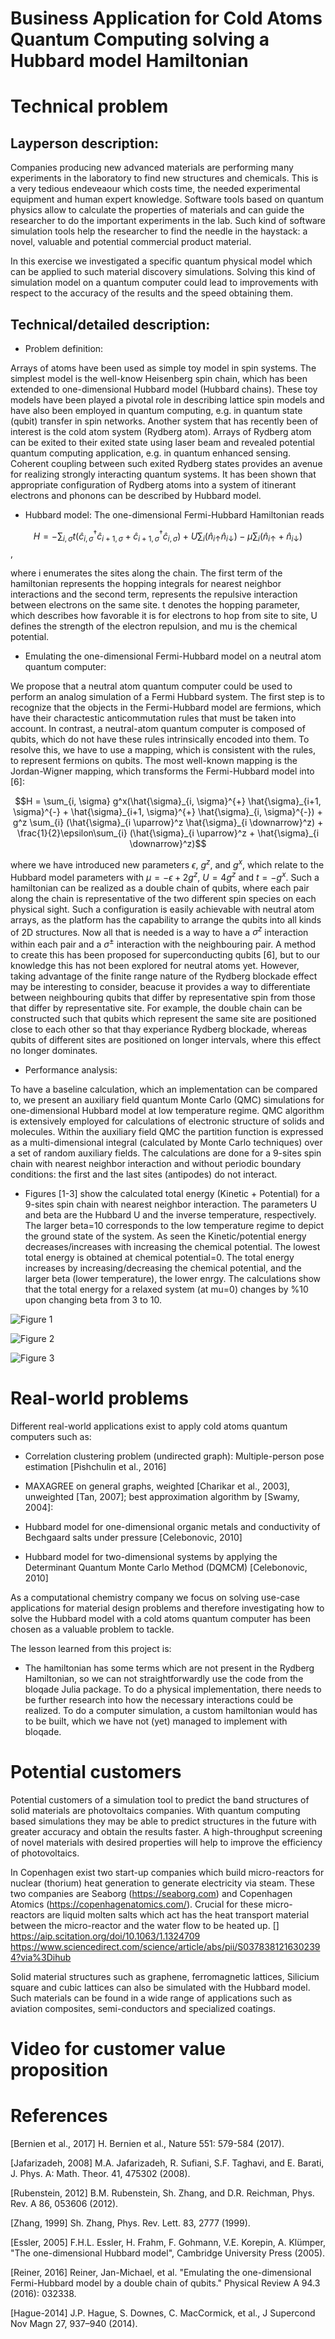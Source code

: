 # Business Application for Cold Atoms Quantum Computing solving a Hubbard model Hamiltonian

# Technical problem

## Layperson description:

Companies producing new advanced materials are performing many experiments in the laboratory to find new structures and chemicals. This is a very tedious endeveaour which costs time, the needed experimental equipment and human expert knowledge. Software tools based on quantum physics allow to calculate the properties of materials and can guide the researcher to do the important experiments in the lab. Such kind of software simulation tools help the researcher to find the needle in the haystack: a novel, valuable and potential commercial product material.

In this exercise we investigated a specific quantum physical model which can be applied to such material discovery simulations. Solving this kind of simulation model on a quantum computer could lead to improvements with respect to the accuracy of the results and the speed obtaining them.

## Technical/detailed description:

- Problem definition:

Arrays of atoms have been used as simple toy model in spin systems. The simplest model is the well-know Heisenberg spin chain, which has been extended to one-dimensional Hubbard model (Hubbard chains). These toy models have been played a pivotal role in describing lattice spin models and have also been employed in quantum computing, e.g. in quantum state (qubit) transfer in spin networks. Another system that has recently been of interest is the cold atom system (Rydberg atom). Arrays of Rydberg atom can be exited to their exited state using laser beam and revealed potential quantum computing application, e.g. in quantum enhanced sensing. Coherent coupling between such exited Rydberg states provides an avenue for realizing strongly interacting quantum systems. It has been shown that appropriate configuration of Rydberg atoms into a system of itinerant electrons and phonons can be described by Hubbard model.


- Hubbard model: The one-dimensional Fermi-Hubbard Hamiltonian reads

$$H = - \sum_{i, \sigma} t(\hat{c}_{i, \sigma}^{\dagger} \hat{c}_{i+1, \sigma} + \hat{c}_{i+1, \sigma}^{\dagger} \hat{c}_{i, \sigma}) + U \sum_{i} (\hat{n}_{i \uparrow} \hat{n}_{i \downarrow}) - \mu \sum_{i} (\hat{n}_{i \uparrow} + \hat{n}_{i \downarrow})$$,

where i enumerates the sites along the chain. The first term of the hamiltonian represents the hopping integrals for nearest neighbor interactions and the second term, represents the repulsive interaction between electrons on the same site. t denotes the hopping parameter, which describes how favorable it is for electrons to hop from site to site, U defines the strength of the electron repulsion, and mu is the chemical potential.


- Emulating the one-dimensional Fermi-Hubbard model on a neutral atom quantum computer:

We propose that a neutral atom quantum computer could be used to perform an analog simulation of a Fermi Hubbard system. The first step is to recognize that the objects in the Fermi-Hubbard model are fermions, which have their charactestic anticommutation rules that must be taken into account. In contrast, a neutral-atom quantum computer is composed of qubits, which do not have these rules intrinsically encoded into them. To resolve this, we have to use a mapping, which is consistent with the rules, to represent fermions on qubits. The most well-known mapping is the Jordan-Wigner mapping, which transforms the Fermi-Hubbard model into [6]:

$$H = \sum_{i, \sigma} g^x(\hat{\sigma}_{i, \sigma}^{+} \hat{\sigma}_{i+1, \sigma}^{-} + \hat{\sigma}_{i+1, \sigma}^{+} \hat{\sigma}_{i, \sigma}^{-}) + g^z \sum_{i} (\hat{\sigma}_{i \uparrow}^z \hat{\sigma}_{i \downarrow}^z) + \frac{1}{2}\epsilon\sum_{i} (\hat{\sigma}_{i \uparrow}^z + \hat{\sigma}_{i \downarrow}^z)$$

where we have introduced new parameters $\epsilon$, $g^{z}$, and $g^{x}$, 
which relate to the Hubbard model parameters with $\mu=-\epsilon+2g^{z}$, $U=4g^{z}$ and $t=-g^{x}$. 
Such a hamiltonian can be realized as a double chain of qubits, where each pair along the chain is representative of the two different spin species on each physical sight. Such a configuration is easily achievable with neutral atom arrays, as the platform has the capability to arrange the qubits into all kinds of 2D structures. Now all that is needed is a way to have a $\sigma^{z}$
interaction within each pair and a $\sigma^{\pm}$
interaction with the neighbouring pair. A method to create this has been proposed for superconducting qubits [6], but to our knowledge this has not been explored for neutral atoms yet. However, taking advantage of the finite range nature of the Rydberg blockade effect may be interesting to consider, beacuse it provides a way to differentiate between neighbouring qubits that differ by representative spin from those that differ by representative site. For example, the double chain can be constructed such that qubits which represent the same site are positioned close to each other so that thay experiance Rydberg blockade, whereas qubits of different sites are positioned on longer intervals, where this effect no longer dominates. 


- Performance analysis:

To have a baseline calculation, which an implementation can be compared to, we present an auxiliary field quantum Monte Carlo (QMC) simulations for one-dimensional Hubbard model at low temperature regime. QMC algorithm is extensively employed for calculations of electronic structure of solids and molecules. Within the auxiliary field QMC the partition function is expressed as a multi-dimensional integral (calculated by Monte Carlo techniques) over a set of random auxiliary fields. The calculations are done for a 9-sites spin chain with nearest neighbor interaction and without periodic boundary conditions: the first and the last sites (antipodes) do not interact.


- Figures [1-3] show the calculated total energy (Kinetic + Potential) for a 9-sites spin chain with nearest neighbor interaction. The parameters U and beta are the Hubbard U and the inverse temperature, respectively. The larger beta=10 corresponds to the low temperature regime to depict the ground state of the system. As seen the Kinetic/potential energy decreases/increases with increasing the chemical potential. The lowest total energy is obtained at chemical potential=0. The total energy increases by increasing/decreasing the chemical potential, and the larger beta (lower temperature), the lower enrgy. The calculations show that the total energy for a relaxed system (at mu=0) changes by %10 upon changing beta from 3 to 10.

![Figure 1](images/beta3.png)

![Figure 2](images/beta3_10.png)

![Figure 3](images/beta10.png)

# Real-world problems

Different real-world applications exist to apply cold atoms quantum computers such as:

- Correlation clustering problem (undirected graph): Multiple-person pose estimation [Pishchulin et al., 2016]

- MAXAGREE on general graphs, weighted [Charikar et al., 2003], unweighted [Tan, 2007]; best approximation algorithm by [Swamy, 2004]: 

- Hubbard model for one-dimensional organic metals and conductivity of Bechgaard salts under pressure [Celebonovic, 2010]

- Hubbard model for two-dimensional systems by applying the Determinant Quantum Monte Carlo Method (DQMCM) [Celebonovic, 2010]

As a computational chemistry company we focus on solving use-case applications for material design problems and therefore investigating how to solve the Hubbard model with a cold atoms quantum computer has been chosen as a valuable problem to tackle.

The lesson learned from this project is:

- The hamiltonian has some terms which are not present in the Rydberg Hamiltonian, so we can not straightforwardly use the code from the bloqade Julia package. To do a physical implementation, there needs to be further research into how the necessary interactions could be realized. To do a computer simulation, a custom hamiltonian would has to be built, which we have not (yet) managed to implement with bloqade.

# Potential customers

Potential customers of a simulation tool to predict the band structures of solid materials are photovoltaics companies. With quantum computing based simulations they may be able to predict structures in the future with greater accuracy and obtain the results faster. A high-throughput screening of novel materials with desired properties will help to improve the efficiency of photovoltaics.

In Copenhagen exist two start-up companies which build micro-reactors for nuclear (thorium) heat generation to generate electricity via steam. These two companies are Seaborg (https://seaborg.com) and Copenhagen Atomics (https://copenhagenatomics.com/). Crucial for these micro-reactors are liquid molten salts which act has the heat transport material between the micro-reactor and the water flow to be heated up. []
https://aip.scitation.org/doi/10.1063/1.1324709
https://www.sciencedirect.com/science/article/abs/pii/S0378381216302394?via%3Dihub

Solid material structures such as graphene, ferromagnetic lattices, Silicium square and cubic lattices can also be simulated with the Hubbard model. Such materials can be found in a wide range of applications such as aviation composites, semi-conductors and specialized coatings.


# Video for customer value proposition


# References

[Bernien et al., 2017] H. Bernien et al., Nature 551: 579-584 (2017).

[Jafarizadeh, 2008] M.A. Jafarizadeh, R. Sufiani, S.F. Taghavi, and E. Barati, J. Phys. A: Math. Theor. 41, 475302 (2008).

[Rubenstein, 2012] B.M. Rubenstein, Sh. Zhang, and D.R. Reichman, Phys. Rev. A 86, 053606 (2012).

[Zhang, 1999] Sh. Zhang, Phys. Rev. Lett. 83, 2777 (1999).

[Essler, 2005] F.H.L. Essler, H. Frahm, F. Gohmann, V.E. Korepin, A. Klümper, "The one-dimensional Hubbard model", Cambridge University Press (2005).

[Reiner, 2016] Reiner, Jan-Michael, et al. "Emulating the one-dimensional Fermi-Hubbard model by a double chain of qubits." Physical Review A 94.3 (2016): 032338.

[Hague-2014] J.P. Hague, S. Downes, C. MacCormick, et al., J Supercond Nov Magn 27, 937–940 (2014).
